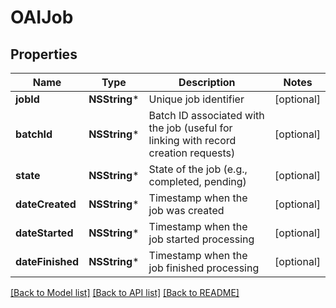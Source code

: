 # OAIJob

## Properties
Name | Type | Description | Notes
------------ | ------------- | ------------- | -------------
**jobId** | **NSString*** | Unique job identifier | [optional] 
**batchId** | **NSString*** | Batch ID associated with the job (useful for linking with record creation requests) | [optional] 
**state** | **NSString*** | State of the job (e.g., completed, pending) | [optional] 
**dateCreated** | **NSString*** | Timestamp when the job was created | [optional] 
**dateStarted** | **NSString*** | Timestamp when the job started processing | [optional] 
**dateFinished** | **NSString*** | Timestamp when the job finished processing | [optional] 

[[Back to Model list]](../README.md#documentation-for-models) [[Back to API list]](../README.md#documentation-for-api-endpoints) [[Back to README]](../README.md)


